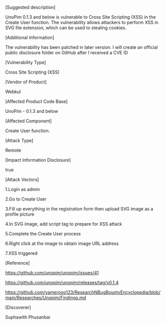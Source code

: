 [Suggested description]

UnoPim 0.1.3 and below is vulnerable to Cross Site Scripting (XSS) in the Create User function. The vulnerability allows attackers to perform XSS in SVG file extension, which can be used to stealing cookies.

[Additional Information]

The vulnerability has been patched in later version. I will create an official public disclosure folder on GitHub after I received a CVE ID

[Vulnerability Type]

 Cross Site Scripting (XSS)

[Vendor of Product]

Webkul

[Affected Product Code Base]

UnoPim - 0.1.3 and below

[Affected Component]

Create User function.

[Attack Type]

Remote

[Impact Information Disclosure]

true

[Attack Vectors]

1.Login as admin

2.Go to Create User

3.Fill up everything in the registration form then upload SVG image as a profile picture

4.In SVG image, add script tag to prepare for XSS attack

5.Complete the Create User process

6.Right click at the image to obtain image URL address

7.XSS triggered

[Reference]

https://github.com/unopim/unopim/issues/41

https://github.com/unopim/unopim/releases/tag/v0.1.4

https://github.com/yamerooo123/ResearchNBugBountyEncyclopedia/blob/main/Researches/Unopim/Findings.md

[Discoverer]

Suphawith Phusanbai

